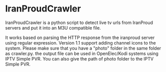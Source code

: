 # IranProudCrawler
IranProudCrawler is a python script to detect live tv urls from IranProud servers and put it into an M3U compatible file. 


It works based on parsing the HTTP response from the iranproud server using regular expression.
Version 1.1 support adding channel icons to the system. Please make sure that you have a "photo" folder in the same folder as crawler.py. 
the output file can be used in OpenElec/Kodi systems using IPTV Simple PVR. You can also give the path of photo folder to the IPTV Simple PVR. 




